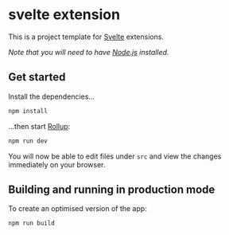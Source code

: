 # svelte extension

This is a project template for [Svelte](https://svelte.dev) extensions. 

*Note that you will need to have [Node.js](https://nodejs.org) installed.*


## Get started

Install the dependencies...

```bash
npm install
```

...then start [Rollup](https://rollupjs.org):

```bash
npm run dev
```

You will now be able to edit files under `src` and view the changes immediately on your browser.


## Building and running in production mode

To create an optimised version of the app:

```bash
npm run build
